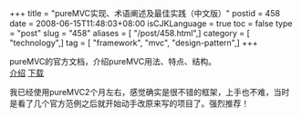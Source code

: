 +++
title = "pureMVC实现、术语阐述及最佳实践（中文版）"
postid = 458
date = 2008-06-15T11:48:03+08:00
isCJKLanguage = true
toc = false
type = "post"
slug = "458"
aliases = [ "/post/458.html",]
category = [ "technology",]
tag = [ "framework", "mvc", "design-pattern",]
+++


pureMVC的官方文档，介绍pureMVC用法、特点、结构。  
[介绍](http://puremvc.org/content/view/74/1/)
[下载](http://puremvc.org/component/option,com_wrapper/Itemid,183/)

我已经使用pureMVC2个月左右，感觉确实是很不错的框架，上手也不难，当时是看了几个官方范例之后就开始动手改原来写的项目了。强烈推荐！

